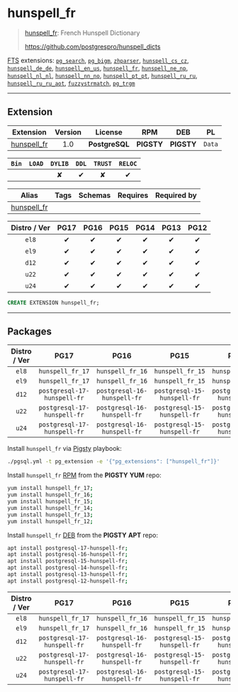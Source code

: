# hunspell_fr


> [hunspell_fr](https://github.com/postgrespro/hunspell_dicts): French Hunspell Dictionary
>
> https://github.com/postgrespro/hunspell_dicts





[FTS](/fts) extensions: [`pg_search`](/pg_search), [`pg_bigm`](/pg_bigm), [`zhparser`](/zhparser), [`hunspell_cs_cz`](/hunspell_cs_cz), [`hunspell_de_de`](/hunspell_de_de), [`hunspell_en_us`](/hunspell_en_us), [`hunspell_fr`](/hunspell_fr), [`hunspell_ne_np`](/hunspell_ne_np), [`hunspell_nl_nl`](/hunspell_nl_nl), [`hunspell_nn_no`](/hunspell_nn_no), [`hunspell_pt_pt`](/hunspell_pt_pt), [`hunspell_ru_ru`](/hunspell_ru_ru), [`hunspell_ru_ru_aot`](/hunspell_ru_ru_aot), [`fuzzystrmatch`](/fuzzystrmatch), [`pg_trgm`](/pg_trgm)


-------
## Extension


| Extension | Version | License | RPM | DEB | PL |
|-----------|:-------:|:-------:|:---:|:---:|:--:|
| [hunspell_fr](https://github.com/postgrespro/hunspell_dicts) | 1.0 | **<span class="tcblue">PostgreSQL</span>** | **<span class="tcwarn">PIGSTY</span>** | **<span class="tcwarn">PIGSTY</span>** | `Data` |



| `Bin` | `LOAD` | `DYLIB` | `DDL` | `TRUST` | `RELOC` |
|:-----:|:------:|:-------:|:-----:|:-------:|:-------:|
|  |  | <span class="tcwarn">✘</span> | <span class="tcblue">✔</span> | <span class="tcwarn">✘</span> | <span class="tcblue">✔</span> |



| Alias | Tags | Schemas | Requires | Required by |
|-------|------|---------|----------|-------------|
| [hunspell_fr](/hunspell_fr) |  |  |  |  |



| Distro / Ver | PG17 | PG16 | PG15 | PG14 | PG13 | PG12 |
|:------------:|:----:|:----:|:----:|:----:|:----:|:----:|
| `el8` | <span class="tcblue">✔</span> | <span class="tcblue">✔</span> | <span class="tcblue">✔</span> | <span class="tcblue">✔</span> | <span class="tcblue">✔</span> | <span class="tcblue">✔</span> |
| `el9` | <span class="tcblue">✔</span> | <span class="tcblue">✔</span> | <span class="tcblue">✔</span> | <span class="tcblue">✔</span> | <span class="tcblue">✔</span> | <span class="tcblue">✔</span> |
| `d12` | <span class="tcblue">✔</span> | <span class="tcblue">✔</span> | <span class="tcblue">✔</span> | <span class="tcblue">✔</span> | <span class="tcblue">✔</span> | <span class="tcblue">✔</span> |
| `u22` | <span class="tcblue">✔</span> | <span class="tcblue">✔</span> | <span class="tcblue">✔</span> | <span class="tcblue">✔</span> | <span class="tcblue">✔</span> | <span class="tcblue">✔</span> |
| `u24` | <span class="tcblue">✔</span> | <span class="tcblue">✔</span> | <span class="tcblue">✔</span> | <span class="tcblue">✔</span> | <span class="tcblue">✔</span> | <span class="tcblue">✔</span> |





```sql
CREATE EXTENSION hunspell_fr;
```

-----------


## Packages


| Distro / Ver | PG17 | PG16 | PG15 | PG14 | PG13 | PG12 |
|:------------:|:----:|:----:|:----:|:----:|:----:|:----:|
| `el8` | `hunspell_fr_17` | `hunspell_fr_16` | `hunspell_fr_15` | `hunspell_fr_14` | `hunspell_fr_13` | `hunspell_fr_12` |
| `el9` | `hunspell_fr_17` | `hunspell_fr_16` | `hunspell_fr_15` | `hunspell_fr_14` | `hunspell_fr_13` | `hunspell_fr_12` |
| `d12` | `postgresql-17-hunspell-fr` | `postgresql-16-hunspell-fr` | `postgresql-15-hunspell-fr` | `postgresql-14-hunspell-fr` | `postgresql-13-hunspell-fr` | `postgresql-12-hunspell-fr` |
| `u22` | `postgresql-17-hunspell-fr` | `postgresql-16-hunspell-fr` | `postgresql-15-hunspell-fr` | `postgresql-14-hunspell-fr` | `postgresql-13-hunspell-fr` | `postgresql-12-hunspell-fr` |
| `u24` | `postgresql-17-hunspell-fr` | `postgresql-16-hunspell-fr` | `postgresql-15-hunspell-fr` | `postgresql-14-hunspell-fr` | `postgresql-13-hunspell-fr` | `postgresql-12-hunspell-fr` |



Install `hunspell_fr` via [Pigsty](https://pigsty.io/docs/pgext/usage/install/) playbook:

```bash
./pgsql.yml -t pg_extension -e '{"pg_extensions": ["hunspell_fr"]}'
```


Install `hunspell_fr` [RPM](/rpm) from the **<span class="tcwarn">PIGSTY</span>** **YUM** repo:

```bash
yum install hunspell_fr_17;
yum install hunspell_fr_16;
yum install hunspell_fr_15;
yum install hunspell_fr_14;
yum install hunspell_fr_13;
yum install hunspell_fr_12;
```


Install `hunspell_fr` [DEB](/deb) from the **<span class="tcwarn">PIGSTY</span>** **APT** repo:

```bash
apt install postgresql-17-hunspell-fr;
apt install postgresql-16-hunspell-fr;
apt install postgresql-15-hunspell-fr;
apt install postgresql-14-hunspell-fr;
apt install postgresql-13-hunspell-fr;
apt install postgresql-12-hunspell-fr;
```




| Distro / Ver | PG17 | PG16 | PG15 | PG14 | PG13 | PG12 |
|:------------:|:----:|:----:|:----:|:----:|:----:|:----:|
| `el8` | `hunspell_fr_17` | `hunspell_fr_16` | `hunspell_fr_15` | `hunspell_fr_14` | `hunspell_fr_13` | `hunspell_fr_12` |
| `el9` | `hunspell_fr_17` | `hunspell_fr_16` | `hunspell_fr_15` | `hunspell_fr_14` | `hunspell_fr_13` | `hunspell_fr_12` |
| `d12` | `postgresql-17-hunspell-fr` | `postgresql-16-hunspell-fr` | `postgresql-15-hunspell-fr` | `postgresql-14-hunspell-fr` | `postgresql-13-hunspell-fr` | `postgresql-12-hunspell-fr` |
| `u22` | `postgresql-17-hunspell-fr` | `postgresql-16-hunspell-fr` | `postgresql-15-hunspell-fr` | `postgresql-14-hunspell-fr` | `postgresql-13-hunspell-fr` | `postgresql-12-hunspell-fr` |
| `u24` | `postgresql-17-hunspell-fr` | `postgresql-16-hunspell-fr` | `postgresql-15-hunspell-fr` | `postgresql-14-hunspell-fr` | `postgresql-13-hunspell-fr` | `postgresql-12-hunspell-fr` |





